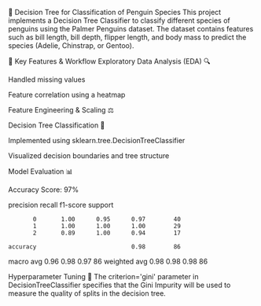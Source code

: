 🐧 Decision Tree for Classification of Penguin Species
This project implements a Decision Tree Classifier to classify different species of penguins using the Palmer Penguins dataset. The dataset contains features such as bill length, bill depth, flipper length, and body mass to predict the species (Adelie, Chinstrap, or Gentoo).

📌 Key Features & Workflow
Exploratory Data Analysis (EDA) 🔍

Handled missing values

Feature correlation using a heatmap

Feature Engineering & Scaling ⚖

Decision Tree Classification 🌳

Implemented using sklearn.tree.DecisionTreeClassifier

Visualized decision boundaries and tree structure

Model Evaluation 📊

Accuracy Score: 97%

   precision    recall  f1-score   support

           0       1.00      0.95      0.97        40
           1       1.00      1.00      1.00        29
           2       0.89      1.00      0.94        17

    accuracy                           0.98        86
   macro avg       0.96      0.98      0.97        86
weighted avg       0.98      0.98      0.98        86


Hyperparameter Tuning 🔧
The criterion='gini' parameter in DecisionTreeClassifier specifies that the Gini Impurity will be used to measure the quality of splits in the decision tree.


